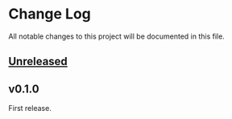 # Change Log
All notable changes to this project will be documented in this file.

## [Unreleased]

## v0.1.0

First release.

[Unreleased]: https://github.com/omegat-org/omegat-libre-translate/compare/v0.1.0...HEAD
